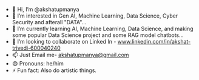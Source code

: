 - 👋 Hi, I’m @akshatupmanya
- 👀 I’m interested in Gen AI, Machine Learning, Data Science, Cyber Security and afterall "DATA"...
- 🌱 I’m currently learning AI, Machine Learning, Data Science, and making some popular Data Science project and some RAG model chatbots...
- 💞️ I’m looking to collaborate on Linked In - www.linkedin.com/in/akshat-trivedi-600040240
- 📫 Just Email me- akshatupmanya@gmail.com
- 😄 Pronouns: he/him
- ⚡ Fun fact: Also do artistic things.

<!---
akshatupmanya/akshatupmanya is a ✨ special ✨ repository because its `README.md` (this file) appears on your GitHub profile.
You can click the Preview link to take a look at your changes.
--->
